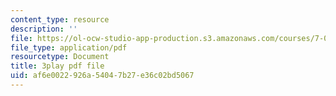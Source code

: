 ```yaml
---
content_type: resource
description: ''
file: https://ol-ocw-studio-app-production.s3.amazonaws.com/courses/7-016-introductory-biology-fall-2018/af6e0022926a54047b27e36c02bd5067_nvxvcbaoayM.pdf
file_type: application/pdf
resourcetype: Document
title: 3play pdf file
uid: af6e0022-926a-5404-7b27-e36c02bd5067
---
```

